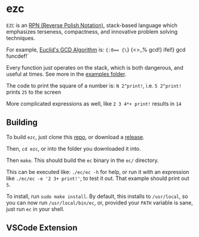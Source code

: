 
# ezc

`EZC` is an [RPN (Reverse Polish Notation)](https://en.wikipedia.org/wiki/Reverse_Polish_notation), stack-based language which emphasizes terseness, compactness, and innovative problem solving techniques. 

For example, [Euclid's GCD Algorithm](https://en.wikipedia.org/wiki/Euclidean_algorithm) is: `{:0== {\`} {<>_% gcd!} ifel!} gcd funcdef!`

Every function just operates on the stack, which is both dangerous, and useful at times. See more in the [examples folder](https://github.com/ChemicalDevelopment/ezc/tree/master/examples).

The code to print the square of a number is: `N 2^print!`, i.e. `5 2^print!` prints `25` to the screen

More complicated expressions as well, like `2 3 4*+ print!` results in `14`


## Building

To build `ezc`, just clone this [repo](https://github.com/chemicaldevelopment/ezc), or download a [release](https://github.com/ChemicalDevelopment/ezc/releases).

Then, `cd ezc`, or into the folder you downloaded it into.

Then `make`. This should build the `ec` binary in the `ec/` directory.

This can be executed like: `./ec/ec -h` for help, or run it with an expression like `./ec/ec -e '2 3+ print!'`, to test it out. That example should print out `5`.

To install, run `sudo make install`. By default, this installs to `/usr/local`, so you can now run `/usr/local/bin/ec`, or, provided your `PATH` variable is sane, just run `ec` in your shell.


## VSCode Extension




